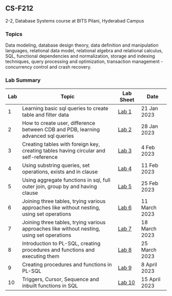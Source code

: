 ## CS-F212
2-2, Database Systems course at BITS Pilani, Hyderabad Campus

### Topics
Data modeling, database design theory, data definition and manipulation
languages, relational data model, relational algebra and relational calculus, SQL, functional dependencies and
normalization, storage and indexing techniques, query processing and optimization, transaction management -
concurrency control and crash recovery.

### Lab Summary
| Lab | Topic | Lab Sheet | Date |
| ------------- | ------------- | --- | -- |
| 1  | Learning basic sql queries to create table and filter data | [Lab 1](https://github.com/pavas23/CS-F212/blob/master/Lab01/Labsheet1%20.pdf) | 21 Jan 2023 |
| 2  | How to create user, difference between CDB and PDB, learning advanced sql queries | [Lab 2](https://github.com/pavas23/CS-F212/blob/master/Lab02/LabSheet2.pdf) | 28 Jan 2023 |
| 3  | Creating tables with foreign key, creating tables having circular and self-reference | [Lab 3](https://github.com/pavas23/CS-F212/blob/master/Lab03/LabSheet3.pdf) | 4 Feb 2023 |
| 4  | Using substring queries, set operations, exists and in clause | [Lab 4](https://github.com/pavas23/CS-F212/blob/master/Lab04/LabSheet4.pdf) | 11 Feb 2023 |
| 5  | Using aggregate functions in sql, full outer join, group by and having clause | [Lab 5](https://github.com/pavas23/CS-F212/blob/master/Lab05/LabSheet5.pdf) | 25 Feb 2023 |
| 6  | Joining three tables, trying various approaches like without nesting, using set operations | [Lab 6](https://github.com/pavas23/CS-F212/blob/master/Lab06/LabSheet6.pdf) | 11 March 2023 |
| 7  | Joining three tables, trying various approaches like without nesting, using set operations | [Lab 7](https://github.com/pavas23/CS-F212/blob/master/Lab07/LabSheet7.pdf) | 18 March 2023 |
| 8  | Introduction to PL-SQL, creating procedures and functions and executing them | [Lab 8](https://github.com/pavas23/CS-F212/blob/master/Lab08/LabSheet8.pdf) | 25 March 2023 |
| 9  | Creating procedures and functions in PL-SQL | [Lab 9](https://github.com/pavas23/CS-F212/blob/master/Labs/Lab09/LabSheet9.pdf) | 8 April 2023 |
| 10  | Triggers, Cursor, Sequence and inbuilt functions in SQL | [Lab 10](https://github.com/pavas23/CS-F212/blob/master/Labs/Lab10/LabSheet10.pdf) | 15 April 2023 |
